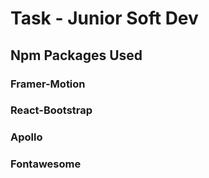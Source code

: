 # Task - Junior Soft Dev

## Npm Packages Used

### Framer-Motion

### React-Bootstrap

### Apollo

### Fontawesome
